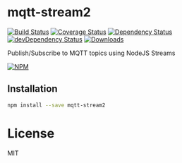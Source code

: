 # mqtt-stream2

[![Build Status][ci-master]][travis-ci]
[![Coverage Status][coverage-master]][coveralls]
[![Dependency Status][dependency]][david]
[![devDependency Status][dev-dependency]][david-dev]
[![Downloads][downloads]][npm]

Publish/Subscribe to MQTT topics using NodeJS Streams

[![NPM][npm-stats]][npm]

## Installation
```sh
npm install --save mqtt-stream2
```

# License

MIT

  [ci-master]: https://img.shields.io/travis/livebassmusicrightnow/mqtt-stream2/master.svg?style=flat-square
  [travis-ci]: https://travis-ci.org/livebassmusicrightnow/mqtt-stream2
  [coverage-master]: https://img.shields.io/coveralls/livebassmusicrightnow/mqtt-stream2/master.svg?style=flat-square
  [coveralls]: https://coveralls.io/r/livebassmusicrightnow/mqtt-stream2
  [dependency]: https://img.shields.io/david/livebassmusicrightnow/mqtt-stream2.svg?style=flat-square
  [david]: https://david-dm.org/livebassmusicrightnow/mqtt-stream2
  [dev-dependency]: https://img.shields.io/david/dev/livebassmusicrightnow/mqtt-stream2.svg?style=flat-square
  [david-dev]: https://david-dm.org/livebassmusicrightnow/mqtt-stream2?type=dev
  [downloads]: https://img.shields.io/npm/dm/mqtt-stream2.svg?style=flat-square
  [npm]: https://www.npmjs.org/package/mqtt-stream2
  [npm-stats]: https://nodei.co/npm/mqtt-stream2.png?downloads=true&downloadRank=true&stars=true
